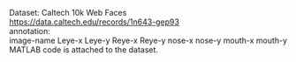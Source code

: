 Dataset: Caltech 10k Web Faces<br>
https://data.caltech.edu/records/1n643-gep93<br>
annotation:<br>
image-name Leye-x Leye-y Reye-x Reye-y nose-x nose-y mouth-x mouth-y<br>
MATLAB code is attached to the dataset.